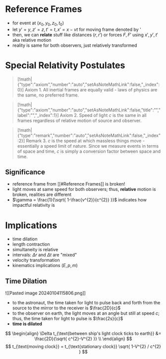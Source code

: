 # Reference Frames

- for event at $(x_{0},y_{0},z_{0},t_{0})$
- let $y'=y, z'=z, t'=t, x'=x-vt$ for moving frame denoted by '
- then, we can **relate** stuff like distances ($r,r'$) or forces $F, F'$ using $x',y',t'$ aka relative motion
- reality is same for both observers, just relatively transformed

# Special Relativity Postulates

> [!math|{"type":"axiom","number":"auto","setAsNoteMathLink":false,"_index":0}] Axiom 1.
> All inertial frames are equally valid - laws of physics are the same, no preferred frame.

> [!math|{"type":"axiom","number":"auto","setAsNoteMathLink":false,"title":"","label":"","_index":1}] Axiom 2.
> Speed of light $c$ is the same in all frames regardless of relative motion of source and observer.

> [!math|{"type":"remark","number":"auto","setAsNoteMathLink":false,"_index":2}] Remark 3.
> $c$ is the speed at which massless things move - essentially a speed limit of nature. Since we measure events in terms of space and time, $c$ is simply a conversion factor between space and time.

## Significance

- reference frame from [[#Reference Frames]] is broken!
- light moves at same speed for both observers; thus, **relative** motion is broken, realities are different
- $\gamma = \frac{1}{\sqrt{ 1-\frac{v^{2}}{c^{2}} }}$ indicates how impactful relativity is

# Implications

- time dilation
- length contraction
- simultaneity is relative
- intervals: $\Delta r$ and $\Delta t$ are "mixed"
- velocity transformation
- kinematics implications ($E,p,m$)

## Time Dilation

![[Pasted image 20240104115806.png]]

- to the astronaut, the time taken for light to pulse back and forth from the source to the mirror to the receiver is $\frac{2D}{c}$
- to the observer on earth, the light moves at an angle but still at speed $c$; thus, the time taken for light to pulse is $\frac{2s}{c}$
- **time is dilated**

$$
\begin{align}
\Delta t_{\text{between ship's light clock ticks to earth}} &= \frac{2D}{\sqrt{ c^{2}-V^{2} }} \\
\end{align}
$$
$$
t_{\text{moving clock}} = t_{\text{stationary clock}} \sqrt{ 1-V^{2} / c^{2} }
$$

